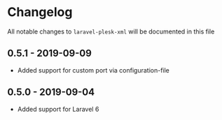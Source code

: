 # Changelog

All notable changes to `laravel-plesk-xml` will be documented in this file

## 0.5.1 - 2019-09-09

- Added support for custom port via configuration-file

## 0.5.0 - 2019-09-04

- Added support for Laravel 6
